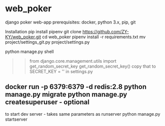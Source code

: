 # web_poker
django poker web-app
prerequisites: docker, python 3.x, pip, git

Installation
pip install pipenv
git clone https://github.com/ZY-KY/web_poker.git
cd web_poker
pipenv install -r requirements.txt
mv project/settings_git.py project/settings.py

python manage.py shell
>> from django.core.management.utils import get_random_secret_key
>> get_random_secret_key()
copy that to SECRET_KEY = '<string>' in settings.py

docker run -p 6379:6379 -d redis:2.8
python manage.py migrate
python manage.py createsuperuser - optional
----------------------------------------------

to start dev server - takes same parameters as runserver
python manage.py startserver